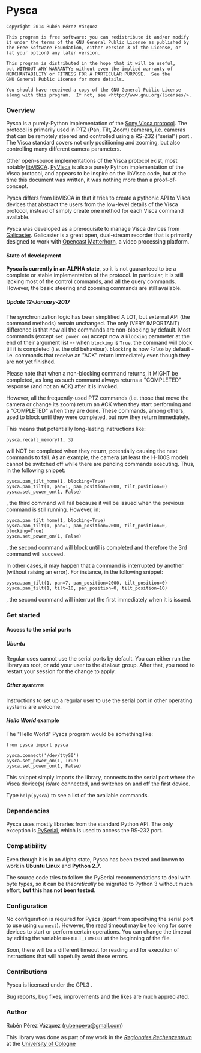 # Pysca
    Copyright 2014 Rubén Pérez Vázquez
    
    This program is free software: you can redistribute it and/or modify
    it under the terms of the GNU General Public License as published by
    the Free Software Foundation, either version 3 of the License, or
    (at your option) any later version.
    
    This program is distributed in the hope that it will be useful,
    but WITHOUT ANY WARRANTY; without even the implied warranty of
    MERCHANTABILITY or FITNESS FOR A PARTICULAR PURPOSE.  See the
    GNU General Public License for more details.
    
    You should have received a copy of the GNU General Public License
    along with this program.  If not, see <http://www.gnu.org/licenses/>.

### Overview ###
Pysca is a purely-Python implementation of the [Sony Visca protocol](http://en.wikipedia.org/wiki/VISCA_Protocol). The protocol is primarily used in PTZ (**P**an, **T**ilt, **Z**oom) cameras, i.e. cameras that can be remotely steered and controlled using a RS-232 ("serial") port . The Visca standard covers not only positiioning and zooming, but also controlling many different camera parameters.

Other open-source implementations of the Visca protocol exist, most notably [libVISCA](http://damien.douxchamps.net/libvisca/). [PyVisca](https://github.com/mutax/PyVisca) is also a purely Python implementation of the Visca protocol, and appears to be inspire on the libVisca code, but at the time this document was written, it was nothing more than a proof-of-concept. 

Pysca differs from libVISCA in that it tries to create a pythonic API to Visca devices that abstract the users from the low-level details of the Visca protocol,  instead of simply create one method for each Visca command available.

Pysca was developed as a prerequisite to manage Visca devices from [Galicaster](http://galicaster.org). Galicaster is a great open, dual-stream recorder that is primarily designed to work with [Opencast Matterhorn](http://opencast.org/matterhorn/), a video processing platform.

#### State of development ####
**Pysca is currently in an ALPHA state**, so it is not guaranteed to be a complete or stable implementation of the protocol. In particular, it is still lacking most of the control commands, and all the query commands. However, the basic steering and zooming commands are still available.

##### Update 12-January-2017 #####

The synchronization logic has been simplified A LOT, but external API (the command methods) remain unchanged. The only (VERY IMPORTANT) difference is that now all the commands are non-blocking by default. Most commands (except `set_power_on`) accept now a `blocking` parameter at the end of their argument list -- when `blocking` is `True`, the command will block till it is completed (i.e. the old behaviour). `blocking` is now `False` by default -i.e. commands that receive an "ACK" return immediately even though they are not yet finished.

Please note that when a non-blocking command returns, it MIGHT be completed, as long as such command always returns a "COMPLETED" response (and not an ACK) after it is invoked.

However, all the frequently-used PTZ commands (i.e. those that move the camera or change its zoom) return an ACK when they start performing and a "COMPLETED" when they are done. These commands, among others, used to block until they were completed, but now they return immediately.

This means that potentially long-lasting instructions like:

```
pysca.recall_memory(1, 3)
```

will NOT be completed when they return, potentially causing the next commands to fail. As an example, the camera (at least the H-100S model) cannot be switched off while there are pending commands executing. Thus, in the following snippet:

```
pysca.pan_tilt_home(1, blocking=True)
pysca.pan_tilt(1, pan=1, pan_position=2000, tilt_position=0)
pysca.set_power_on(1, False)
```

, the third command will fail because it will be issued when the previous command is still running. However, in:

```
pysca.pan_tilt_home(1, blocking=True)
pysca.pan_tilt(1, pan=1, pan_position=2000, tilt_position=0, blocking=True)
pysca.set_power_on(1, False)
```

, the second command will block until is completed and therefore the 3rd command will succeed.

In other cases, it may happen that a command is interrupted by another (without raising an error). For instance, in the following snippet:

```
pysca.pan_tilt(1, pan=7, pan_position=2000, tilt_position=0)
pysca.pan_tilt(1, tilt=10, pan_position=0, tilt_position=10)
```

, the second command will interrupt the first immediately when it is issued.

### Get started ###

#### Access to the serial ports ####

##### Ubuntu #####
Regular uses cannot use the serial ports by default. You can either run the library as root, or add your user to the `dialout` group. After that, you need to restart your session for the change to apply. 

##### Other systems #####
Instructions to set up a regular user to use the serial port in other operating systems are welcome.


#### _Hello World_ example ####

The "Hello World" Pysca program would be something like:

    from pysca import pysca
    
    pysca.connect('/dev/ttyS0')
    pysca.set_power_on(1, True)
    pysca.set_power_on(1, False)

This snippet simply imports the library, connects to the serial port where the Visca device(s) is/are connected, and switches on and off the first device. 

Type `help(pysca)` to see a list of the available commands. 

### Dependencies ###

Pysca uses mostly libraries from the standard Python API. The only exception is [PySerial](http://pyserial.sourceforge.net/), which is used to access the RS-232 port. 

### Compatibility ###

Even though it is in an Alpha state, Pysca has been tested and known to work in __Ubuntu Linux__ and  __Python 2.7__.

The source code tries to follow the PySerial recommendations to deal with byte types, so it can be _theoretically_ be migrated to Python 3 without much effort, __but this has not been tested__.

### Configuration ###

No configuration is required for Pysca (apart from specifying the serial port to use using `connect`). However, the read timeout may be too long for some devices to start or perform certain operations. You can change the timeout by editing the variable `DEFAULT_TIMEOUT` at the beginning of the file.

Soon, there will be a different timeout for reading and for execution of instructions that will hopefully avoid these errors.

### Contributions ###

Pysca is licensed under the GPL3 . 

Bug reports, bug fixes, improvements and the likes are much appreciated.


### Author ###

Rubén Pérez Vázquez ([rubenpeva@gmail.com](mailto:rubenpeva@gmail.com))

This library was done as part of my work in the [_Regionales Rechenzentrum_](http://rrzk.uni-koeln.de/) at the [University of Cologne](http://www.portal.uni-koeln.de/uoc_home.html?&L=1)

